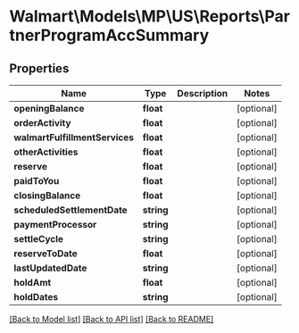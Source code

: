 # Walmart\Models\MP\US\Reports\PartnerProgramAccSummary

## Properties

Name | Type | Description | Notes
------------ | ------------- | ------------- | -------------
**openingBalance** | **float** |  | [optional]
**orderActivity** | **float** |  | [optional]
**walmartFulfillmentServices** | **float** |  | [optional]
**otherActivities** | **float** |  | [optional]
**reserve** | **float** |  | [optional]
**paidToYou** | **float** |  | [optional]
**closingBalance** | **float** |  | [optional]
**scheduledSettlementDate** | **string** |  | [optional]
**paymentProcessor** | **string** |  | [optional]
**settleCycle** | **string** |  | [optional]
**reserveToDate** | **float** |  | [optional]
**lastUpdatedDate** | **string** |  | [optional]
**holdAmt** | **float** |  | [optional]
**holdDates** | **string** |  | [optional]


[[Back to Model list]](./) [[Back to API list]](../../../../../README.md#supported-apis) [[Back to README]](../../../../../README.md)
